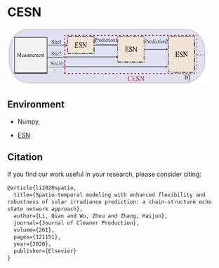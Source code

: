 # CESN

![image](CESN.png)

## Environment

- Numpy,

- [ESN](../ESN/ESN.py)

## Citation
If you find our work useful in your research, please consider citing: 
```
@article{li2020spatio,
  title={Spatio-temporal modeling with enhanced flexibility and robustness of solar irradiance prediction: a chain-structure echo state network approach},
  author={Li, Qian and Wu, Zhou and Zhang, Haijun},
  journal={Journal of Cleaner Production},
  volume={261},
  pages={121151},
  year={2020},
  publisher={Elsevier}
}
```